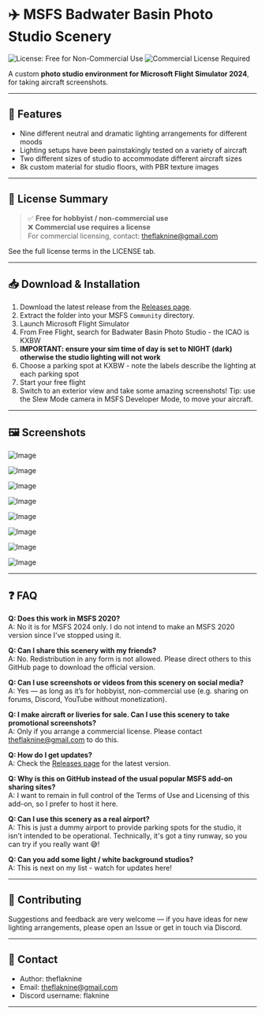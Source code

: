# ✈️ MSFS Badwater Basin Photo Studio Scenery

![License: Free for Non-Commercial Use](https://img.shields.io/badge/License-Free%20for%20Non--Commercial%20Use-green)
![Commercial License Required](https://img.shields.io/badge/Commercial%20Use-License%20Required-red)

A custom **photo studio environment for Microsoft Flight Simulator 2024**, for taking aircraft screenshots.

---

## 📸 Features
- Nine different neutral and dramatic lighting arrangements for different moods
- Lighting setups have been painstakingly tested on a variety of aircraft
- Two different sizes of studio to accommodate different aircraft sizes
- 8k custom material for studio floors, with PBR texture images


---

## 📜 License Summary
> ✅ **Free for hobbyist / non-commercial use**  
> ❌ **Commercial use requires a license**  
> For commercial licensing, contact: theflaknine@gmail.com

See the full license terms in the LICENSE tab.

---

## 📥 Download & Installation
1. Download the latest release from the [Releases page](../../releases).  
2. Extract the folder into your MSFS `Community` directory.  
3. Launch Microsoft Flight Simulator
4. From Free Flight, search for Badwater Basin Photo Studio - the ICAO is KXBW
5.  **IMPORTANT: ensure your sim time of day is set to NIGHT (dark) otherwise the studio lighting will not work**
6.  Choose a parking spot at KXBW - note the labels describe the lighting at each parking spot
7.  Start your free flight
8.  Switch to an exterior view and take some amazing screenshots! Tip: use the Slew Mode camera in MSFS Developer Mode, to move your aircraft.

---

## 🖼️ Screenshots

![Image](https://github.com/user-attachments/assets/5064df93-f550-403b-91f1-eb5279950845)

![Image](https://github.com/user-attachments/assets/69fb8f75-39ee-45a0-8463-a9a32b2429c2)

![Image](https://github.com/user-attachments/assets/a53437c4-ec47-4f5e-b8d2-07e377f2dc01)

![Image](https://github.com/user-attachments/assets/6288b5c0-d459-44bd-9f2c-bbea42f502a6)

![Image](https://github.com/user-attachments/assets/d22cf0c2-9cae-423c-a873-f13c4943bb78)

![Image](https://github.com/user-attachments/assets/efcacff5-7aac-4fac-a94d-9afe988c9e6e)

![Image](https://github.com/user-attachments/assets/aa6fc31c-e46e-4a13-bab9-928a8f4d3914)

![Image](https://github.com/user-attachments/assets/78e1ae7e-916f-406b-9dbf-574bde262695)

---

## ❓ FAQ

**Q: Does this work in MSFS 2020?**  
A: No it is for MSFS 2024 only. I do not intend to make an MSFS 2020 version since I've stopped using it. 

**Q: Can I share this scenery with my friends?**  
A: No. Redistribution in any form is not allowed. Please direct others to this GitHub page to download the official version.  

**Q: Can I use screenshots or videos from this scenery on social media?**  
A: Yes — as long as it’s for hobbyist, non-commercial use (e.g. sharing on forums, Discord, YouTube without monetization).  

**Q: I make aircraft or liveries for sale. Can I use this scenery to take promotional screenshots?**  
A: Only if you arrange a commercial license. Please contact theflaknine@gmail.com to do this.  

**Q: How do I get updates?**  
A: Check the [Releases page](../../releases) for the latest version.  

**Q: Why is this on GitHub instead of the usual popular MSFS add-on sharing sites?**  
A: I want to remain in full control of the Terms of Use and Licensing of this add-on, so I prefer to host it here.

**Q: Can I use this scenery as a real airport?**  
A: This is just a dummy airport to provide parking spots for the studio, it isn't intended to be operational. Technically, it's got a tiny runway, so you can try if you really want 😅!

**Q: Can you add some light / white background studios?**  
A: This is next on my list - watch for updates here!

---

## 🤝 Contributing

Suggestions and feedback are very welcome — if you have ideas for new lighting arrangements, please open an Issue or get in touch via Discord.

---

## 📧 Contact
- Author: theflaknine 
- Email: theflaknine@gmail.com
- Discord username: flaknine


---
